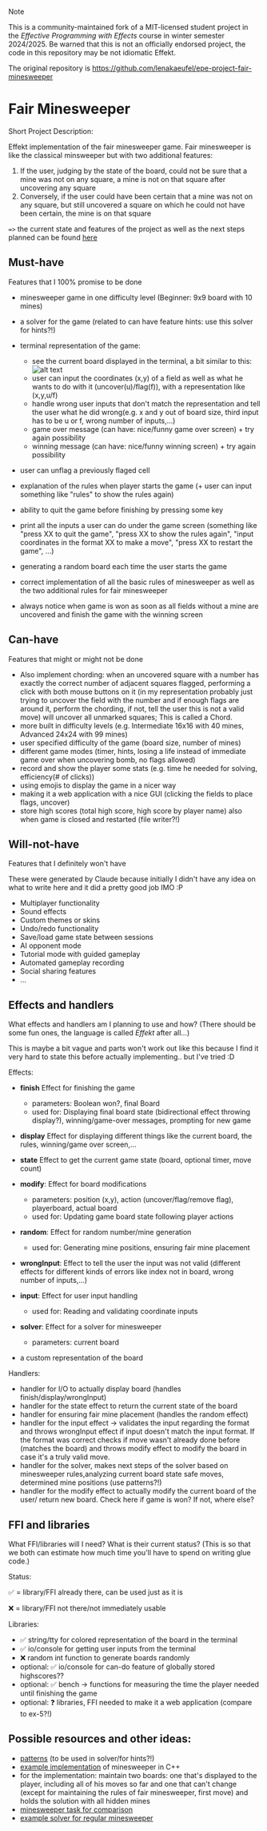 > [!NOTE]
> This is a community-maintained fork of a MIT-licensed student project in the *Effective Programming with Effects* course in winter semester 2024/2025.
> Be warned that this is not an officially endorsed project, the code in this repository may be not idiomatic Effekt.
> 
> The original repository is https://github.com/lenakaeufel/epe-project-fair-minesweeper

# Fair Minesweeper

Short Project Description:

Effekt implementation of the fair minesweeper game. Fair minesweeper is like the classical minsweeper but with two additional features:

1. If the user, judging by the state of the board, could not be sure that a mine was not on any square,
   a mine is not on that square after uncovering any square
2. Conversely, if the user could have been certain that a mine was not on any square, but still
   uncovered a square on which he could not have been certain, the mine is on that square

`=>` the current state and features of the project as well as the next steps planned can be found [here](https://github.com/lenakaeufel/epe-project-fair-minesweeper/blob/main/nextSteps.md)

## Must-have

Features that I 100% promise to be done

- minesweeper game in one difficulty level (Beginner: 9x9 board with 10 mines)
- a solver for the game (related to can have feature hints: use this solver for hints?!)
- terminal representation of the game:
  - see the current board displayed in the terminal, a bit similar to this:
    ![alt text](image.png)
  - user can input the coordinates (x,y) of a field as well as what he wants to do with it (uncover(u)/flag(f)), with a representation like (x,y,u/f)
  - handle wrong user inputs that don't match the representation and tell the user what he did wrong(e.g. x and y out of board size, third input has to be u or f, wrong number of inputs,...)
  - game over message (can have: nice/funny game over screen) + try again possibility
  - winning message (can have: nice/funny winning screen) + try again possibility
- user can unflag a previously flaged cell
- explanation of the rules when player starts the game (+ user can input something like "rules" to show the rules again)
- ability to quit the game before finishing by pressing some key
- print all the inputs a user can do under the game screen (something like "press XX to quit the game", "press XX to show the rules again", "input coordinates in the format XX to make a move", "press XX to restart the game", ...)
- generating a random board each time the user starts the game
- correct implementation of all the basic rules of minesweeper as well as the two additional rules for fair minesweeper

- always notice when game is won as soon as all fields without a mine are uncovered and finish the game with the winning screen

## Can-have

Features that might or might not be done

- Also implement chording: when an uncovered square with a number has exactly the correct number of adjacent squares flagged, performing a click with both mouse buttons on it (in my representation probably just trying to uncover the field with the number and if enough flags are around it, perform the chording, if not, tell the user this is not a valid move) will uncover all unmarked squares; This is called a Chord.
- more built in difficulty levels (e.g. Intermediate 16x16 with 40 mines, Advanced 24x24 with 99 mines)
- user specified difficulty of the game (board size, number of mines)
- different game modes (timer, hints, losing a life instead of immediate game over when uncovering bomb, no flags allowed)
- record and show the player some stats (e.g. time he needed for solving, efficiency(# of clicks))
- using emojis to display the game in a nicer way
- making it a web application with a nice GUI (clicking the fields to place flags, uncover)
- store high scores (total high score, high score by player name) also when game is closed and restarted (file writer?!)

## Will-not-have

Features that I definitely won't have

These were generated by Claude because initially I didn't have any idea on what to write here and it did a pretty good job IMO :P

- Multiplayer functionality
- Sound effects
- Custom themes or skins
- Undo/redo functionality
- Save/load game state between sessions
- AI opponent mode
- Tutorial mode with guided gameplay
- Automated gameplay recording
- Social sharing features
- ...

## Effects and handlers

What effects and handlers am I planning to use and how?
(There should be some fun ones, the language is called _Effekt_ after all...)

This is maybe a bit vague and parts won't work out like this because I find it very hard to state this before actually implementing.. but I've tried :D

Effects:

- **finish** Effect for finishing the game
  - parameters: Boolean won?, final Board
  - used for: Displaying final board state (bidirectional effect throwing display?), winning/game-over messages, prompting for new game
- **display** Effect for displaying different things like the current board, the rules, winning/game over screen,...

- **state** Effect to get the current game state (board, optional timer, move count)

- **modify**: Effect for board modifications

  - parameters: position (x,y), action (uncover/flag/remove flag), playerboard, actual board
  - used for: Updating game board state following player actions

- **random**: Effect for random number/mine generation

  - used for: Generating mine positions, ensuring fair mine placement

- **wrongInput**: Effect to tell the user the input was not valid (different effects for different kinds of errors like index not in board, wrong number of inputs,...)

- **input**: Effect for user input handling

  - used for: Reading and validating coordinate inputs

- **solver**: Effect for a solver for minesweeper

  - parameters: current board

- a custom representation of the board

Handlers:

- handler for I/O to actually display board (handles finish/display/wrongInput)
- handler for the state effect to return the current state of the board
- handler for ensuring fair mine placement (handles the random effect)
- handler for the input effect -> validates the input regarding the format and throws wrongInput effect if input doesn't match the input format. If the format was correct checks if move wasn't already done before (matches the board) and throws modify effect to modify the board in case it's a truly valid move.
- handler for the solver, makes next steps of the solver based on minesweeper rules,analyzing current board state safe moves, determined mine positions (use patterns?!)
- handler for the modify effect to actually modify the current board of the user/ return new board. Check here if game is won? If not, where else?

## FFI and libraries

What FFI/libraries will I need? What is their current status?
(This is so that we both can estimate how much time you'll have to spend on writing glue code.)

Status:

✅ = library/FFI already there, can be used just as it is

❌ = library/FFI not there/not immediately usable

Libraries:

- ✅ string/tty for colored representation of the board in the terminal
- ✅ io/console for getting user inputs from the terminal
- ❌ random int function to generate boards randomly
- optional: ✅ io/console for can-do feature of globally stored highscores??
- optional: ✅ bench -> functions for measuring the time the player needed until finishing the game
- optional: ❓ libraries, FFI needed to make it a web application (compare to ex-5?!)

## Possible resources and other ideas:

- [patterns](https://minesweeper.online/de/help/patterns) (to be used in solver/for hints?!)
- [example implementation](https://www.geeksforgeeks.org/cpp-implementation-minesweeper-game/) of minesweeper in C++
- for the implementation: maintain two boards: one that's displayed to the player, including all of his moves so far and one that can't change (except for maintaining the rules of fair minesweeper, first move) and holds the solution with all hidden mines
- [minesweeper task for comparison](https://itp.uni-frankfurt.de/~mwagner/teaching/C_WS17/projects/Minesweeper.pdf)
- [example solver for regular minesweeper](https://github.com/mrgriscom/minesweepr/?tab=readme-ov-file)
